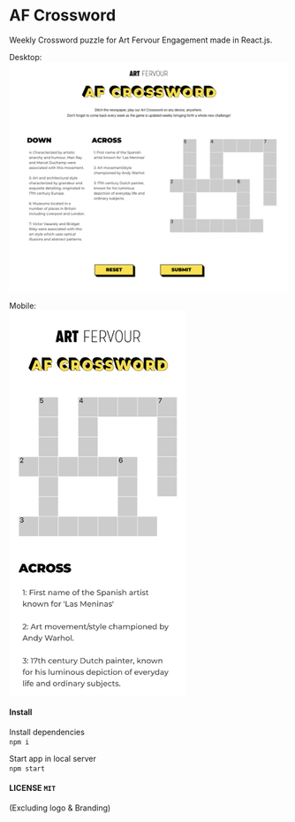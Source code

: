 # AF Crossword

Weekly Crossword puzzle for Art Fervour Engagement made in React.js.

Desktop:
![Desktop](previews/medium_width_afcrossword.png)

Mobile:  
<img src="previews/scene_height_afcrossword.png" style="width: 320px"></img>

#### Install

Install dependencies  
`npm i`

Start app in local server  
`npm start`

#### LICENSE `MIT`

(Excluding logo & Branding)


<!-- Extra -->
<!-- https://worksheets.theteacherscorner.net/make-your-own/crossword/ -->